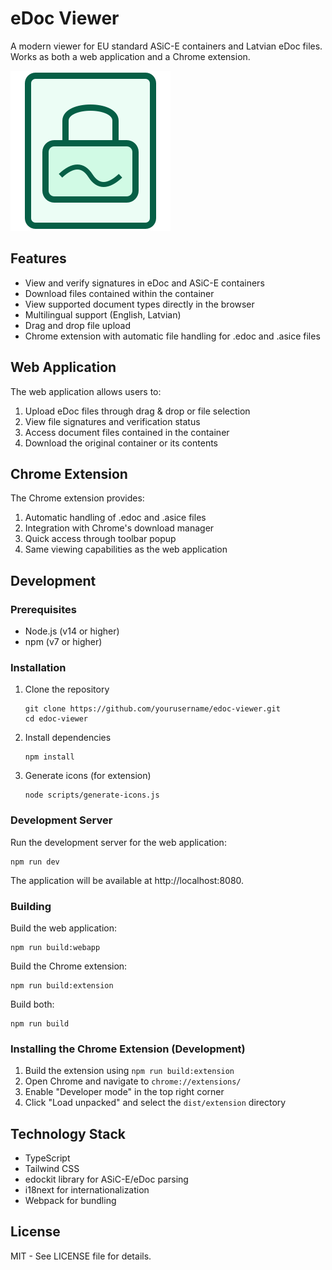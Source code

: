 # eDoc Viewer

A modern viewer for EU standard ASiC-E containers and Latvian eDoc files. Works as both a web application and a Chrome extension.

![eDoc Viewer Logo](public/icons/edoc-icon.svg)

## Features

- View and verify signatures in eDoc and ASiC-E containers
- Download files contained within the container
- View supported document types directly in the browser
- Multilingual support (English, Latvian)
- Drag and drop file upload
- Chrome extension with automatic file handling for .edoc and .asice files

## Web Application

The web application allows users to:

1. Upload eDoc files through drag & drop or file selection
2. View file signatures and verification status
3. Access document files contained in the container
4. Download the original container or its contents

## Chrome Extension

The Chrome extension provides:

1. Automatic handling of .edoc and .asice files
2. Integration with Chrome's download manager
3. Quick access through toolbar popup
4. Same viewing capabilities as the web application

## Development

### Prerequisites

- Node.js (v14 or higher)
- npm (v7 or higher)

### Installation

1. Clone the repository
   ```
   git clone https://github.com/yourusername/edoc-viewer.git
   cd edoc-viewer
   ```

2. Install dependencies
   ```
   npm install
   ```

3. Generate icons (for extension)
   ```
   node scripts/generate-icons.js
   ```

### Development Server

Run the development server for the web application:

```
npm run dev
```

The application will be available at http://localhost:8080.

### Building

Build the web application:

```
npm run build:webapp
```

Build the Chrome extension:

```
npm run build:extension
```

Build both:

```
npm run build
```

### Installing the Chrome Extension (Development)

1. Build the extension using `npm run build:extension`
2. Open Chrome and navigate to `chrome://extensions/`
3. Enable "Developer mode" in the top right corner
4. Click "Load unpacked" and select the `dist/extension` directory

## Technology Stack

- TypeScript
- Tailwind CSS
- edockit library for ASiC-E/eDoc parsing
- i18next for internationalization
- Webpack for bundling

## License

MIT - See LICENSE file for details.
